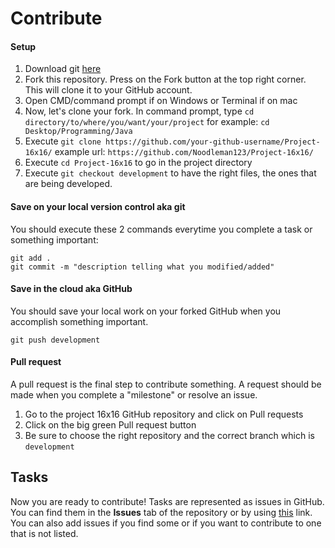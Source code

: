 # Contribute

#### Setup
1. Download git [here](https://git-scm.com/downloads)
2. Fork this repository. Press on the Fork button at the top right corner. This will clone it to your GitHub account.
3. Open CMD/command prompt if on Windows or Terminal if on mac
4. Now, let's clone your fork. In command prompt, type ```cd directory/to/where/you/want/your/project``` for example: ```cd Desktop/Programming/Java```
5. Execute ```git clone https://github.com/your-github-username/Project-16x16/``` example url: ```https://github.com/Noodleman123/Project-16x16/```
6. Execute ```cd Project-16x16``` to go in the project directory
7. Execute ```git checkout development``` to have the right files, the ones that are being developed.

#### Save on your local version control aka git
You should execute these 2 commands everytime you complete a task or something important:
```
git add .
git commit -m "description telling what you modified/added"
```

#### Save in the cloud aka GitHub
You should save your local work on your forked GitHub when you accomplish something important.
```
git push development
```

#### Pull request
A pull request is the final step to contribute something. A request should be made when you complete a "milestone" or resolve an issue.
1. Go to the project 16x16 GitHub repository and click on Pull requests
2. Click on the big green Pull request button
3. Be sure to choose the right repository and the correct branch which is `development`

## Tasks
Now you are ready to contribute! Tasks are represented as issues in GitHub. You can find them in the **Issues** tab of the repository or by using [this](https://github.com/Stephcraft/Project-16x16/issues) link. You can also add issues if you find some or if you want to contribute to one that is not listed.
